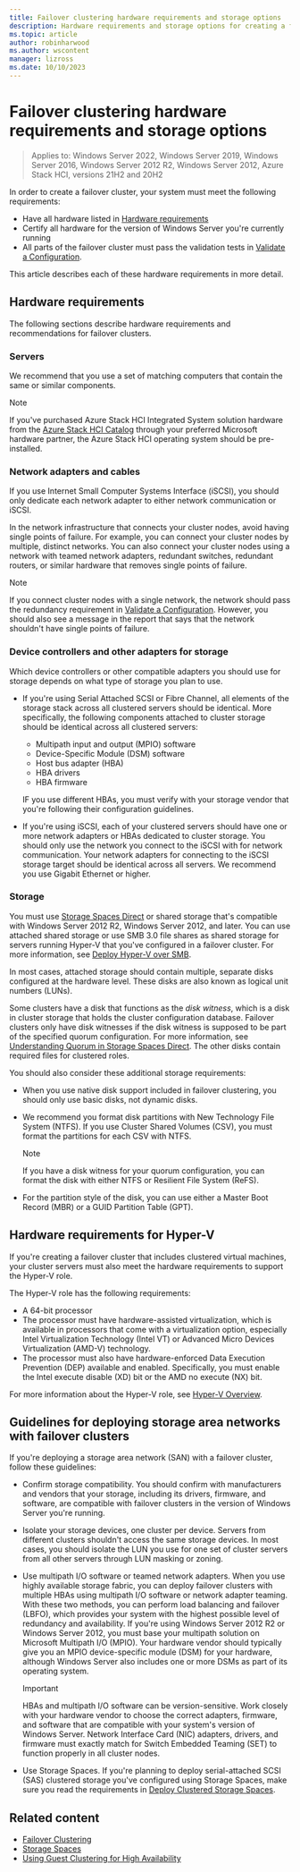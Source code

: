 ```yaml
---
title: Failover clustering hardware requirements and storage options
description: Hardware requirements and storage options for creating a failover cluster.
ms.topic: article
author: robinharwood
ms.author: wscontent
manager: lizross
ms.date: 10/10/2023
---
```

# Failover clustering hardware requirements and storage options

>Applies to: Windows Server 2022, Windows Server 2019, Windows Server 2016, Windows Server 2012 R2, Windows Server 2012, Azure Stack HCI, versions 21H2 and 20H2

In order to create a failover cluster, your system must meet the following requirements:

- Have all hardware listed in [Hardware requirements](#hardware-requirements)
- Certify all hardware for the version of Windows Server you're currently running
- All parts of the failover cluster must pass the validation tests in [Validate a Configuration](/previous-versions/windows/it-pro/windows-server-2012-r2-and-2012/jj134244(v=ws.11)#step-2-validate-a-new-or-existing-failover-cluster).

This article describes each of these hardware requirements in more detail.

## Hardware requirements

The following sections describe hardware requirements and recommendations for failover clusters.

### Servers

We recommend that you use a set of matching computers that contain the same or similar components.

> [!NOTE]
> If you've purchased Azure Stack HCI Integrated System solution hardware from the [Azure Stack HCI Catalog](https://hcicatalog.azurewebsites.net) through your preferred Microsoft hardware partner, the Azure Stack HCI operating system should be pre-installed.

### Network adapters and cables

If you use Internet Small Computer Systems Interface (iSCSI), you should only dedicate each network adapter to either network communication or iSCSI.

In the network infrastructure that connects your cluster nodes, avoid having single points of failure. For example, you can connect your cluster nodes by multiple, distinct networks. You can also connect your cluster nodes using a network with teamed network adapters, redundant switches, redundant routers, or similar hardware that removes single points of failure.

>[!NOTE]
>If you connect cluster nodes with a single network, the network should pass the redundancy requirement in [Validate a Configuration](/previous-versions/windows/it-pro/windows-server-2012-r2-and-2012/jj134244(v=ws.11)#step-2-validate-a-new-or-existing-failover-cluster). However, you should also see a message in the report that says that the network shouldn't have single points of failure.

### Device controllers and other adapters for storage

Which device controllers or other compatible adapters you should use for storage depends on what type of storage you plan to use.

- If you're using Serial Attached SCSI or Fibre Channel, all elements of the storage stack across all clustered servers should be identical. More specifically, the following components attached to cluster storage should be identical across all clustered servers:

  - Multipath input and output (MPIO) software
  - Device-Specific Module (DSM) software
  - Host bus adapter (HBA)
  - HBA drivers
  - HBA firmware
  
  IF you use different HBAs, you must verify with your storage vendor that you're following their configuration guidelines.

- If you're using iSCSI, each of your clustered servers should have one or more network adapters or HBAs dedicated to cluster storage. You should only use the network you connect to the iSCSI with for network communication. Your network adapters for connecting to the iSCSI storage target should be identical across all servers. We recommend you use Gigabit Ethernet or higher.

### Storage

You must use [Storage Spaces Direct](/azure-stack/hci/concepts/storage-spaces-direct-overview) or shared storage that's compatible with Windows Server 2012 R2, Windows Server 2012, and later. You can use attached shared storage or use SMB 3.0 file shares as shared storage for servers running Hyper-V that you've configured in a failover cluster. For more information, see [Deploy Hyper-V over SMB](/previous-versions/windows/it-pro/windows-server-2012-r2-and-2012/jj134187(v%3dws.11)).

In most cases, attached storage should contain multiple, separate disks configured at the hardware level. These disks are also known as logical unit numbers (LUNs). 

Some clusters have a disk that functions as the *disk witness*, which is a disk in cluster storage that holds the cluster configuration database. Failover clusters only have disk witnesses if the disk witness is supposed to be part of the specified quorum configuration. For more information, see [Understanding Quorum in Storage Spaces Direct](/azure-stack/hci/concepts/quorum). The other disks contain required files for clustered roles.

You should also consider these additional storage requirements:

- When you use native disk support included in failover clustering, you should only use basic disks, not dynamic disks.
- We recommend you format disk partitions with New Technology File System (NTFS). If you use Cluster Shared Volumes (CSV), you must format the partitions for each CSV with NTFS.
  
  >[!NOTE]
  >If you have a disk witness for your quorum configuration, you can format the disk with either NTFS or Resilient File System (ReFS).

- For the partition style of the disk, you can use either a Master Boot Record (MBR) or a GUID Partition Table (GPT).

## Hardware requirements for Hyper-V

If you're creating a failover cluster that includes clustered virtual machines, your cluster servers must also meet the hardware requirements to support the Hyper-V role.

The Hyper-V role has the following requirements:

- A 64-bit processor
- The processor must have hardware-assisted virtualization, which is available in processors that come with a virtualization option, especially Intel Virtualization Technology (Intel VT) or Advanced Micro Devices Virtualization (AMD-V) technology.
- The processor must also have hardware-enforced Data Execution Prevention (DEP) available and enabled. Specifically, you must enable the Intel execute disable (XD) bit or the AMD no execute (NX) bit.

For more information about the Hyper-V role, see [Hyper-V Overview](</previous-versions/windows/it-pro/windows-server-2012-r2-and-2012/hh831531(v%3dws.11)>).

## Guidelines for deploying storage area networks with failover clusters

If you're deploying a storage area network (SAN) with a failover cluster, follow these guidelines:

- Confirm storage compatibility. You should confirm with manufacturers and vendors that your storage, including its drivers, firmware, and software, are compatible with failover clusters in the version of Windows Server you're running.
- Isolate your storage devices, one cluster per device. Servers from different clusters shouldn't access the same storage devices. In most cases, you should isolate the LUN you use for one set of cluster servers from all other servers through LUN masking or zoning.
- Use multipath I/O software or teamed network adapters. When you use highly available storage fabric, you can deploy failover clusters with multiple HBAs using multipath I/O software or network adapter teaming. With these two methods, you can perform load balancing and failover (LBFO), which provides your system with the highest possible level of redundancy and availability. If you're using Windows Server 2012 R2 or Windows Server 2012, you must base your multipath solution on Microsoft Multipath I/O (MPIO). Your hardware vendor should typically give you an MPIO device-specific module (DSM) for your hardware, although Windows Server also includes one or more DSMs as part of its operating system.

  >[!IMPORTANT]
  >HBAs and multipath I/O software can be version-sensitive. Work closely with your hardware vendor to choose the correct adapters, firmware, and software that are compatible with your system's version of Windows Server. Network Interface Card (NIC) adapters, drivers, and firmware must exactly match for Switch Embedded Teaming (SET) to function properly in all cluster nodes.

- Use Storage Spaces. If you're planning to deploy serial-attached SCSI (SAS) clustered storage you've configured using Storage Spaces, make sure you read the requirements in [Deploy Clustered Storage Spaces](/previous-versions/windows/it-pro/windows-server-2012-r2-and-2012/jj822937(v%3dws.11)).

## Related content

- [Failover Clustering](./failover-clustering-overview.md)
- [Storage Spaces](/previous-versions/windows/it-pro/windows-server-2012-r2-and-2012/hh831739(v%3dws.11))
- [Using Guest Clustering for High Availability](/previous-versions/windows/it-pro/windows-server-2012-r2-and-2012/dn440540(v%3dws.11))
